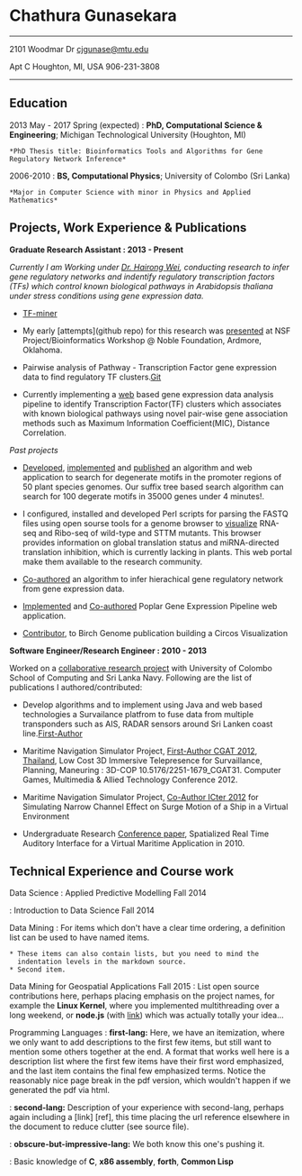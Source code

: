 Chathura Gunasekara
============

-------------------     ----------------------------
2101 Woodmar Dr                     cjgunase@mtu.edu

Apt C Houghton, MI, USA                 906-231-3808 
-------------------     ----------------------------

Education
---------

2013 May - 2017 Spring (expected)
:   **PhD, Computational Science & Engineering**; Michigan Technological University (Houghton, MI)
    
    *PhD Thesis title: Bioinformatics Tools and Algorithms for Gene Regulatory Network Inference*
       

2006-2010
:   **BS, Computational Physics**; University of Colombo (Sri Lanka)
    
    *Major in Computer Science with minor in Physics and Applied Mathematics*

Projects, Work Experience & Publications
----------

**Graduate Research Assistant : 2013 - Present**

_Currently I am Working under [Dr. Hairong Wei](http://www.mtu.edu/forest/about/faculty/wei/), conducting research to infer gene regulatory networks and indentify regulatory transcription factors (TFs) which control known biological pathways in *Arabidopsis thaliana* under stress conditions using gene expression data._

* [TF-miner](https://github.com/cjgunase/TF-miner)

* My early [attempts](github repo) for this research was [presented](http://www.slideshare.net/secret/15sqXSMbpOHAOQ) at NSF Project/Bioinformatics Workshop @ Noble Foundation, Ardmore, Oklahoma.

* Pairwise analysis of Pathway - Transcription Factor gene expression data to find regulatory TF clusters.[Git](https://github.com/cjgunase/MIC_based_gene_expr_analysis)

* Currently implementing a [web](http://sys.bio.mtu.edu/cluster/index.php) based gene expression data analysis pipeline to identify Transcription Factor(TF) clusters which associates with known biological pathways using novel pair-wise gene association methods such as Maximum Information Coefficient(MIC), Distance Correlation.

_Past projects_

* [Developed](https://github.com/cjgunase/exactSearch), [implemented](http://sys.bio.mtu.edu/motif/) and [published](http://plantmethods.biomedcentral.com/articles/10.1186/s13007-016-0126-6) an algorithm and web application to search for degenerate motifs in the promoter regions of 50 plant species genomes. Our suffix tree based search algorithm can search for 100 degerate motifs in 35000 genes under 4 minutes!.

* I configured, installed and developed Perl scripts for parsing the FASTQ files using open sourse tools for a genome browser to [visualize](https://blossom.ffr.mtu.edu/designindex2.php) RNA-seq and Ribo-seq of wild-type and STTM mutants. This browser provides information on global translation status and miRNA-directed translation inhibition, which is currently lacking in plants. This web portal make them available to the research community.

* [Co-authored](https://www.ncbi.nlm.nih.gov/pmc/articles/PMC4797117/) an algorithm to infer hierachical gene regulatory network from gene expression data.

* [Implemented](http://sys.bio.mtu.edu) and [Co-authored](http://link.springer.com/article/10.1007/s11295-014-0745-x#page-1) Poplar Gene Expression Pipeline web application.

* [Contributor](https://github.com/cjgunase/myVisualizations/tree/master/circos), to Birch Genome publication building a Circos Visualization


**Software Engineer/Research Engineer : 2010 - 2013**

Worked on a [collaborative research project](http://www.vidusayura.org/?page_id=2) with University of Colombo School of Computing and Sri Lanka Navy. Following are the list of publications I authored/contributed:

* Develop algorithms and to implement using Java and web based technologies a Survailance platfrom to fuse data from multiple transponders such as AIS, RADAR sensors around Sri Lanken coast line.[First-Author](http://www.icter.org/conference/icter2012/paper/50)

* Maritime Navigation Simulator Project, [First-Author CGAT 2012, Thailand](http://www.cgames.com.sg/PriorYearsPaper2012.html), Low Cost 3D Immersive Telepresence for Survaillance, Planning, Maneuring : 3D-COP	10.5176/2251-1679_CGAT31. Computer Games, Multimedia & Allied Technology Conference 2012.

* Maritime Navigation Simulator Project, [Co-Author ICter 2012](http://www.icter.org/conference/icter2012/paper/31) for Simulating Narrow Channel Effect on Surge Motion of a Ship in a Virtual Environment

* Undergraduate Research [Conference paper](http://www.icter.org/conference/archive2011/index.php/icter/ICTer2010/paper/view/65), Spatialized Real Time Auditory Interface for a Virtual Maritime Application in 2010.


Technical Experience and Course work
--------------------
Data Science
:   Applied Predictive Modelling Fall 2014

: Introduction to Data Science Fall 2014



Data Mining
:   For items which don't have a clear time ordering, a definition
    list can be used to have named items.

    * These items can also contain lists, but you need to mind the
      indentation levels in the markdown source.
    * Second item.
    
Data Mining for Geospatial Applications Fall 2015
:   List open source contributions here, perhaps placing emphasis on
    the project names, for example the **Linux Kernel**, where you
    implemented multithreading over a long weekend, or **node.js**
    (with [link](http://nodejs.org)) which was actually totally
    your idea...



Programming Languages
:   **first-lang:** Here, we have an itemization, where we only want
    to add descriptions to the first few items, but still want to
    mention some others together at the end. A format that works well
    here is a description list where the first few items have their
    first word emphasized, and the last item contains the final few
    emphasized terms. Notice the reasonably nice page break in the pdf
    version, which wouldn't happen if we generated the pdf via html.

:   **second-lang:** Description of your experience with second-lang,
    perhaps again including a [link] [ref], this time placing the url
    reference elsewhere in the document to reduce clutter (see source
    file). 

:   **obscure-but-impressive-lang:** We both know this one's pushing
    it.

:   Basic knowledge of **C**, **x86 assembly**, **forth**, **Common Lisp**
